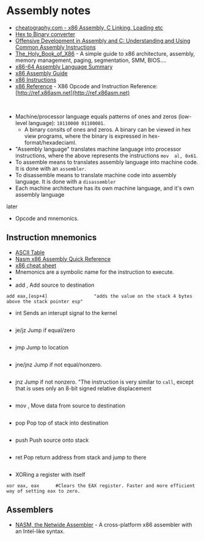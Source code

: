 # Assembly notes

- [cheatography.com - x86 Assembly, C Linking, Loading etc](https://cheatography.com/rwwagner90/cheat-sheets/x86-assembly-c-linking-loading-etc/)
- [Hex to Binary converter](https://www.rapidtables.com/convert/number/hex-to-binary.html)
- [Offensive Development in Assembly and C: Understanding and Using Common Assembly Instructions](https://hackerman008.github.io/offensive/2024/05/14/Offensive_Development_Blog2.html)
- [The_Holy_Book_of_X86](https://github.com/Captainarash/The_Holy_Book_of_X86) - A simple guide to x86 architecture, assembly, memory management, paging, segmentation, SMM, BIOS....
- [x86-64 Assembly Language Summary](https://docs.google.com/document/d/1hwABu-SL6u2cdhVkjOCUU6T0UyALujep1NfwYfQzWSo/edit#)
- [x86 Assembly Guide](https://www.cs.virginia.edu/~evans/cs216/guides/x86.html)
- [x86 Instructions](https://www.aldeid.com/wiki/X86-assembly/Instructions)
- [x86 Reference](https://github.com/Barebit/x86reference) - X86 Opcode and Instruction Reference: [http://ref.x86asm.net](http://ref.x86asm.net)

<br>

- Machine/processor language equals patterns of ones and zeros (low-level language): `10110000 01100001`.
  - A binary consits of ones and zeros. A binary can be viewed in hex view programs, where the binary is expressed in hex-format/hexadeciaml.
- "Assembly language" translates machine language into processor instructions, where the above represents the instructions `mov  al, 0x61`. 
- To assemble means to translates assembly language into machine code. It is done with an `assembler`.
- To disassemble means to translate machine code into assembly language. It is done with a `disassembler`
- Each machine architecture has its own machine language, and it's own assembly language

later
- Opcode and mnemonics.

## Instruction mnemonics
- [ASCII Table](https://ascii-tables.com/)
- [Nasm x86 Assembly Quick Reference](https://www.cs.uaf.edu/2008/fall/cs301/support/x86/)
- [x86 cheat sheet](https://pages.cs.wisc.edu/~remzi/Classes/354/Fall2012/Handouts/Handout-x86-cheat-sheet.pdf)
- Mnemonics are a symbolic name for the instruction to execute.
- <operation> <list of arguments>
- add    <source>, <destination>     Add source to destination
````
add eax,[esp+4]                 "adds the value on the stack 4 bytes above the stack pointer esp"
````
- int                                Sends an interupt signal to the kernel
````
````

  - je/jz  <location>                  Jump if equal/zero
````
````
- jmp    <location>                  Jump to location
````
````
- jne/jnz <location>                 Jump if not equal/nonzero.
````
````
- jnz <location> Jump if not nonzero. "The instruction is very similar to `call`, except that is uses only an 8-bit signed relative displacement
````
````
- mov    <source>, <destination>     Move data from source to destination
````
````

- pop    <destination>               Pop top of stack into destination
````
````
- push   <source>                    Push source onto stack
````
````
- ret                                Pop return address from stack and jump to there
````
````
- XORing a register with itself
````
xor eax, eax      #Clears the EAX register. Faster and more efficient way of setting eax to zero. 
````


## Assemblers
- [NASM, the Netwide Assembler](https://github.com/netwide-assembler/nasm) - A cross-platform x86 assembler with an Intel-like syntax.

  
